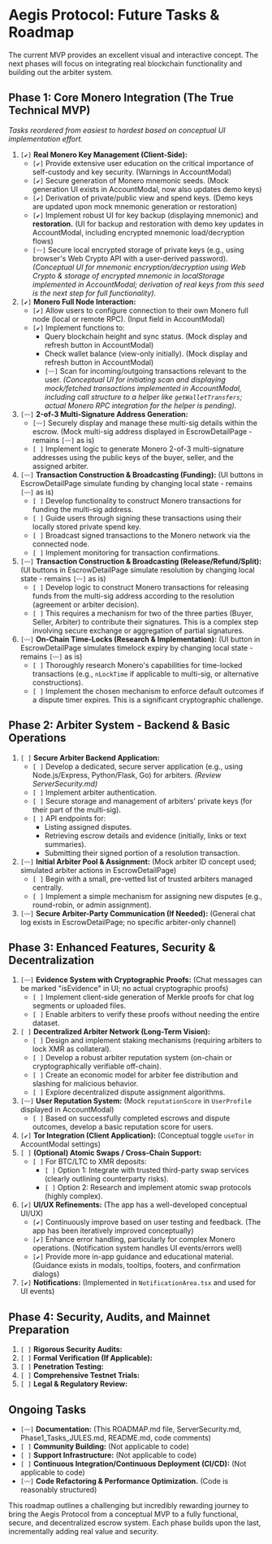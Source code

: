 # Aegis Protocol: Future Tasks & Roadmap

The current MVP provides an excellent visual and interactive concept. The next phases will focus on integrating real blockchain functionality and building out the arbiter system.

## Phase 1: Core Monero Integration (The True Technical MVP)

*Tasks reordered from easiest to hardest based on conceptual UI implementation effort.*

1.  `[✔️]` **Real Monero Key Management (Client-Side):**
    *   `[✔️]` Provide extensive user education on the critical importance of self-custody and key security. (Warnings in AccountModal)
    *   `[✔️]` Secure generation of Monero mnemonic seeds. (Mock generation UI exists in AccountModal, now also updates demo keys)
    *   `[✔️]` Derivation of private/public view and spend keys. (Demo keys are updated upon mock mnemonic generation or restoration)
    *   `[✔️]` Implement robust UI for key backup (displaying mnemonic) and **restoration.** (UI for backup and restoration with demo key updates in AccountModal, including encrypted mnemonic load/decryption flows)
    *   `[〰️]` Secure local encrypted storage of private keys (e.g., using browser's Web Crypto API with a user-derived password). *(Conceptual UI for mnemonic encryption/decryption using Web Crypto & storage of encrypted mnemonic in localStorage implemented in AccountModal; derivation of real keys from this seed is the next step for full functionality).*
2.  `[✔️]` **Monero Full Node Interaction:**
    *   `[✔️]` Allow users to configure connection to their own Monero full node (local or remote RPC). (Input field in AccountModal)
    *   `[✔️]` Implement functions to:
        *   Query blockchain height and sync status. (Mock display and refresh button in AccountModal)
        *   Check wallet balance (view-only initially). (Mock display and refresh button in AccountModal)
        *   `[〰️]` Scan for incoming/outgoing transactions relevant to the user. *(Conceptual UI for initiating scan and displaying mock/fetched transactions implemented in AccountModal, including call structure to a helper like `getWalletTransfers`; actual Monero RPC integration for the helper is pending).*
3.  `[〰️]` **2-of-3 Multi-Signature Address Generation:**
    *   `[〰️]` Securely display and manage these multi-sig details within the escrow. (Mock multi-sig address displayed in EscrowDetailPage - remains `[〰️]` as is)
    *   `[ ]` Implement logic to generate Monero 2-of-3 multi-signature addresses using the public keys of the buyer, seller, and the assigned arbiter.
4.  `[〰️]` **Transaction Construction & Broadcasting (Funding):** (UI buttons in EscrowDetailPage simulate funding by changing local state - remains `[〰️]` as is)
    *   `[ ]` Develop functionality to construct Monero transactions for funding the multi-sig address.
    *   `[ ]` Guide users through signing these transactions using their locally stored private spend key.
    *   `[ ]` Broadcast signed transactions to the Monero network via the connected node.
    *   `[ ]` Implement monitoring for transaction confirmations.
5.  `[〰️]` **Transaction Construction & Broadcasting (Release/Refund/Split):** (UI buttons in EscrowDetailPage simulate resolution by changing local state - remains `[〰️]` as is)
    *   `[ ]` Develop logic to construct Monero transactions for releasing funds from the multi-sig address according to the resolution (agreement or arbiter decision).
    *   `[ ]` This requires a mechanism for two of the three parties (Buyer, Seller, Arbiter) to contribute their signatures. This is a complex step involving secure exchange or aggregation of partial signatures.
6.  `[〰️]` **On-Chain Time-Locks (Research & Implementation):** (UI button in EscrowDetailPage simulates timelock expiry by changing local state - remains `[〰️]` as is)
    *   `[ ]` Thoroughly research Monero's capabilities for time-locked transactions (e.g., `nLockTime` if applicable to multi-sig, or alternative constructions).
    *   `[ ]` Implement the chosen mechanism to enforce default outcomes if a dispute timer expires. This is a significant cryptographic challenge.

## Phase 2: Arbiter System - Backend & Basic Operations

1.  `[ ]` **Secure Arbiter Backend Application:**
    *   `[ ]` Develop a dedicated, secure server application (e.g., using Node.js/Express, Python/Flask, Go) for arbiters. *(Review ServerSecurity.md)*
    *   `[ ]` Implement arbiter authentication.
    *   `[ ]` Secure storage and management of arbiters' private keys (for their part of the multi-sig).
    *   `[ ]` API endpoints for:
        *   Listing assigned disputes.
        *   Retrieving escrow details and evidence (initially, links or text summaries).
        *   Submitting their signed portion of a resolution transaction.
2.  `[〰️]` **Initial Arbiter Pool & Assignment:** (Mock arbiter ID concept used; simulated arbiter actions in EscrowDetailPage)
    *   `[ ]` Begin with a small, pre-vetted list of trusted arbiters managed centrally.
    *   `[ ]` Implement a simple mechanism for assigning new disputes (e.g., round-robin, or admin assignment).
3.  `[〰️]` **Secure Arbiter-Party Communication (If Needed):** (General chat log exists in EscrowDetailPage; no specific arbiter-only channel)

## Phase 3: Enhanced Features, Security & Decentralization

1.  `[〰️]` **Evidence System with Cryptographic Proofs:** (Chat messages can be marked "isEvidence" in UI; no actual cryptographic proofs)
    *   `[ ]` Implement client-side generation of Merkle proofs for chat log segments or uploaded files.
    *   `[ ]` Enable arbiters to verify these proofs without needing the entire dataset.
2.  `[ ]` **Decentralized Arbiter Network (Long-Term Vision):**
    *   `[ ]` Design and implement staking mechanisms (requiring arbiters to lock XMR as collateral).
    *   `[ ]` Develop a robust arbiter reputation system (on-chain or cryptographically verifiable off-chain).
    *   `[ ]` Create an economic model for arbiter fee distribution and slashing for malicious behavior.
    *   `[ ]` Explore decentralized dispute assignment algorithms.
3.  `[〰️]` **User Reputation System:** (Mock `reputationScore` in `UserProfile` displayed in AccountModal)
    *   `[ ]` Based on successfully completed escrows and dispute outcomes, develop a basic reputation score for users.
4.  `[✔️]` **Tor Integration (Client Application):** (Conceptual toggle `useTor` in AccountModal settings)
5.  `[ ]` **(Optional) Atomic Swaps / Cross-Chain Support:**
    *   `[ ]` For BTC/LTC to XMR deposits:
        *   `[ ]` Option 1: Integrate with trusted third-party swap services (clearly outlining counterparty risks).
        *   `[ ]` Option 2: Research and implement atomic swap protocols (highly complex).
6.  `[✔️]` **UI/UX Refinements:** (The app has a well-developed conceptual UI/UX)
    *   `[✔️]` Continuously improve based on user testing and feedback. (The app has been iteratively improved conceptually)
    *   `[✔️]` Enhance error handling, particularly for complex Monero operations. (Notification system handles UI events/errors well)
    *   `[✔️]` Provide more in-app guidance and educational material. (Guidance exists in modals, tooltips, footers, and confirmation dialogs)
7.  `[✔️]` **Notifications:** (Implemented in `NotificationArea.tsx` and used for UI events)

## Phase 4: Security, Audits, and Mainnet Preparation

1.  `[ ]` **Rigorous Security Audits:**
2.  `[ ]` **Formal Verification (If Applicable):**
3.  `[ ]` **Penetration Testing:**
4.  `[ ]` **Comprehensive Testnet Trials:**
5.  `[ ]` **Legal & Regulatory Review:**

## Ongoing Tasks

*   `[〰️]` **Documentation:** (This ROADMAP.md file, ServerSecurity.md, Phase1_Tasks_JULES.md, README.md, code comments)
*   `[ ]` **Community Building:** (Not applicable to code)
*   `[ ]` **Support Infrastructure:** (Not applicable to code)
*   `[ ]` **Continuous Integration/Continuous Deployment (CI/CD):** (Not applicable to code)
*   `[〰️]` **Code Refactoring & Performance Optimization.** (Code is reasonably structured)

This roadmap outlines a challenging but incredibly rewarding journey to bring the Aegis Protocol from a conceptual MVP to a fully functional, secure, and decentralized escrow system. Each phase builds upon the last, incrementally adding real value and security.